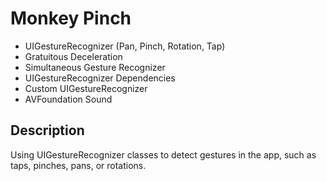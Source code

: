 Monkey Pinch
============

- UIGestureRecognizer (Pan, Pinch, Rotation, Tap)
- Gratuitous Deceleration
- Simultaneous Gesture Recognizer
- UIGestureRecognizer Dependencies
- Custom UIGestureRecognizer
- AVFoundation Sound

<h2>Description</h2>

Using UIGestureRecognizer classes to detect gestures in the app, such as taps, pinches, pans, or rotations.
